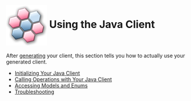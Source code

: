 # <img align="center" src="../images/logo.png">  Using the Java Client

After [generating][generate] your client, this section tells you how to actually use your generated client.

* [Initializing Your Java Client][initializing]
* [Calling Operations with Your Java Client][operations]
* [Accessing Models and Enums][models]
* [Troubleshooting][troubleshooting]

<!-- LINKS -->
[generate]: https://github.com/Azure/autorest/tree/master/docs/generate/readme.md
[initializing]: ./initializing.md
[operations]: ./operations.md
[models]: ./models.md
[troubleshooting]: ./troubleshooting.md